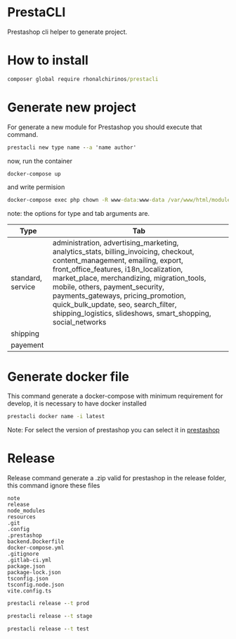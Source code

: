  
# PrestaCLI 

Prestashop cli helper to generate project.

# How to install

```cmd
composer global require rhonalchirinos/prestacli
```

# Generate new project 

For generate a new module for Prestashop you should execute that command. 

```cmd 
prestacli new type name --a 'name author' 
``` 

now, run the container 

```cmd 
docker-compose up
```

and write permision 

```cmd 
docker-compose exec php chown -R www-data:www-data /var/www/html/modules/:name-module
```
 
note: the options for type and tab arguments are. 

| Type          | Tab |
| ------------- | ------------- | 
| standard, service | administration, advertising_marketing, analytics_stats, billing_invoicing, checkout, content_management, emailing, export, front_office_features, i18n_localization, market_place, merchandizing, migration_tools, mobile, others, payment_security, payments_gateways, pricing_promotion, quick_bulk_update, seo, search_filter, shipping_logistics, slideshows, smart_shopping, social_networks |
| shipping |     |
| payement |     | 

# Generate docker file 

This command generate a docker-compose with minimum requirement for develop, it is necessary to have docker installed
 
```cmd 
prestacli docker name -i latest
```

Note: For select the version of prestashop you can select it in [prestashop](https://hub.docker.com/r/prestashop/prestashop)

# Release 

Release command generate a .zip valid for prestashop in the release folder, this command ignore these files   

```
note
release
node_modules
resources
.git
.config
.prestashop
backend.Dockerfile
docker-compose.yml
.gitignore
.gitlab-ci.yml
package.json
package-lock.json
tsconfig.json
tsconfig.node.json
vite.config.ts
```

```cmd
prestacli release --t prod
```
    
```cmd
prestacli release --t stage
```

```cmd
prestacli release --t test
```